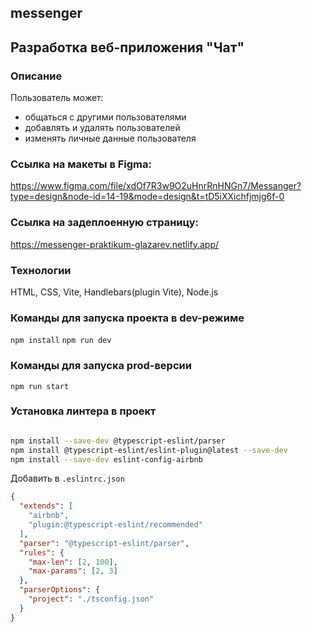 ## messenger
## Разработка веб-приложения "Чат"
### Описание
Пользователь может:
* общаться с другими пользователями
* добавлять и удалять пользователей
* изменять личные данные пользователя

### Ссылка на макеты в Figma:
https://www.figma.com/file/xdOf7R3w9O2uHnrRnHNGn7/Messanger?type=design&node-id=14-19&mode=design&t=tD5iXXichfjmjg6f-0

### Ссылка на задеплоенную страницу:
https://messenger-praktikum-glazarev.netlify.app/

### Технологии
HTML, CSS, Vite, Handlebars(plugin Vite), Node.js

### Команды для запуска проекта в dev-режиме
``` npm install ```
``` npm run dev ```
### Команды для запуска prod-версии
``` npm run start ```


### Установка линтера в проект
```bash

npm install --save-dev @typescript-eslint/parser
npm install @typescript-eslint/eslint-plugin@latest --save-dev
npm install --save-dev eslint-config-airbnb
```


Добавить в `.eslintrc.json`
```json
{
  "extends": [
    "airbnb",
    "plugin:@typescript-eslint/recommended"
  ],
  "parser": "@typescript-eslint/parser",
  "rules": {
    "max-len": [2, 100],
    "max-params": [2, 3]
  },
  "parserOptions": {
    "project": "./tsconfig.json"
  }
}
```